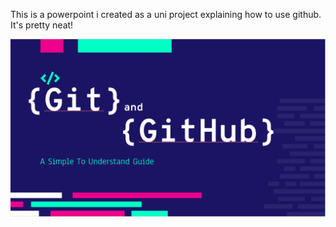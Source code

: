 This is a powerpoint i created as a uni project explaining how to use github. It's pretty neat!



![Slide 1](https://github.com/JaafarTanoukhi/demo/blob/master/Slide%201.PNG)
